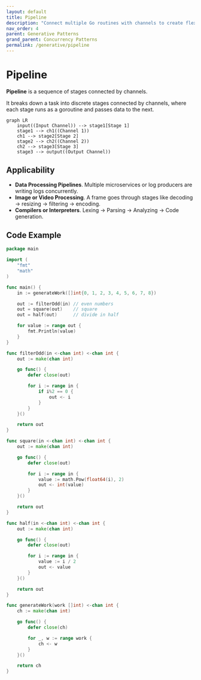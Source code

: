 ```yaml
---
layout: default
title: Pipeline
description: "Connect multiple Go routines with channels to create flexible and scalable pipeline architectures."
nav_order: 4
parent: Generative Patterns
grand_parent: Concurrency Patterns
permalink: /generative/pipeline
---
```


# Pipeline

**Pipeline** is a sequence of stages connected by channels.

It breaks down a task into discrete stages connected by channels, where each stage runs as a goroutine and passes data to the next.

```mermaid
graph LR
    input((Input Channel)) --> stage1[Stage 1]
    stage1 --> ch1((Channel 1))
    ch1 --> stage2[Stage 2]
    stage2 --> ch2((Channel 2))
    ch2 --> stage3[Stage 3]
    stage3 --> output((Output Channel))
```

## Applicability

- **Data Processing Pipelines**. Multiple microservices or log producers are writing logs concurrently.
- **Image or Video Processing**. A frame goes through stages like decoding → resizing → filtering → encoding.
- **Compilers or Interpreters**. Lexing → Parsing → Analyzing → Code generation.

## Code Example

```go
package main

import (
	"fmt"
	"math"
)

func main() {
	in := generateWork([]int{0, 1, 2, 3, 4, 5, 6, 7, 8})

	out := filterOdd(in) // even numbers
	out = square(out)    // square
	out = half(out)      // divide in half

	for value := range out {
		fmt.Println(value)
	}
}

func filterOdd(in <-chan int) <-chan int {
	out := make(chan int)

	go func() {
		defer close(out)

		for i := range in {
			if i%2 == 0 {
				out <- i
			}
		}
	}()

	return out
}

func square(in <-chan int) <-chan int {
	out := make(chan int)

	go func() {
		defer close(out)

		for i := range in {
			value := math.Pow(float64(i), 2)
			out <- int(value)
		}
	}()

	return out
}

func half(in <-chan int) <-chan int {
	out := make(chan int)

	go func() {
		defer close(out)

		for i := range in {
			value := i / 2
			out <- value
		}
	}()

	return out
}

func generateWork(work []int) <-chan int {
	ch := make(chan int)

	go func() {
		defer close(ch)

		for _, w := range work {
			ch <- w
		}
	}()

	return ch
}
```